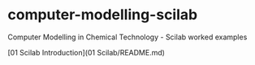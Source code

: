 # computer-modelling-scilab

Computer Modelling in Chemical Technology  - Scilab worked examples

[01 Scilab Introduction](01 Scilab/README.md)
